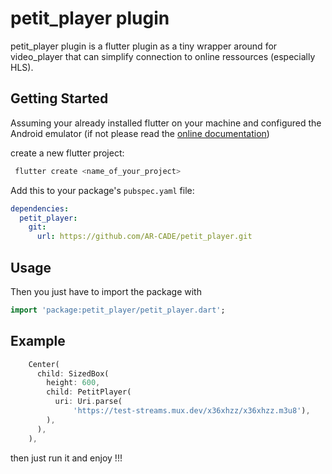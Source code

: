 # petit_player plugin

petit_player plugin is a flutter plugin as a tiny wrapper around for video_player that can simplify connection to online ressources (especially HLS).

## Getting Started

Assuming your already installed flutter on your machine and configured the Android emulator (if not please read the
[online documentation](https://docs.flutter.dev/))

create a new flutter project:

```dart
 flutter create <name_of_your_project>
 ```

Add this to your package's `pubspec.yaml` file:

```yaml
dependencies:
  petit_player:
    git:
      url: https://github.com/AR-CADE/petit_player.git
```

## Usage

Then you just have to import the package with

```dart
import 'package:petit_player/petit_player.dart';
```

## Example

```dart
    Center(
      child: SizedBox(
        height: 600,
        child: PetitPlayer(
          uri: Uri.parse(
              'https://test-streams.mux.dev/x36xhzz/x36xhzz.m3u8'),
        ),
      ),
    ),
```

then just run it and enjoy !!!